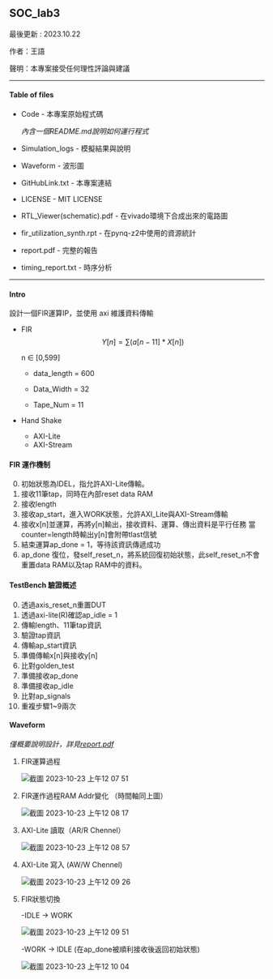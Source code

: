 ## SOC_lab3
最後更新 : 2023.10.22

作者：王語

聲明：本專案接受任何理性評論與建議

---
#### Table of files 
- Code - 本專案原始程式碼
  
  *內含一個README.md說明如何運行程式*
- Simulation_logs - 模擬結果與說明
- Waveform - 波形圖
- GitHubLink.txt - 本專案連結
- LICENSE - MIT LICENSE
- RTL_Viewer(schematic).pdf - 在vivado環境下合成出來的電路圖
- fir_utilization_synth.rpt - 在pynq-z2中使用的資源統計
- report.pdf - 完整的報告
- timing_report.txt - 時序分析

---
#### Intro
設計一個FIR運算IP，並使用 axi 維護資料傳輸
- FIR
  $$Y[n] = \sum{(a[n-11]*X[n])}$$

  n ∈ [0,599]

  - data_length = 600

  - Data_Width = 32

  - Tape_Num = 11

- Hand Shake
    - AXI-Lite
    - AXI-Stream

#### FIR 運作機制
  0. 初始狀態為IDEL，指允許AXI-Lite傳輸。
  1. 接收11筆tap，同時在內部reset data RAM
  2. 接收length
  3. 接收ap_start，進入WORK狀態，允許AXI_Lite與AXI-Stream傳輸
  4. 接收x[n]並運算，再將y[n]輸出，接收資料、運算、傳出資料是平行任務
     當counter=length時輸出y[n]會附帶tlast信號
  5. 結束運算ap_done = 1，等待該資訊傳遞成功
  6. ap_done 復位，發self_reset_n，將系統回復初始狀態，此self_reset_n不會重置data RAM以及tap RAM中的資料。
 
#### TestBench 驗證概述
  0. 透過axis_reset_n重置DUT
  1. 透過axi-lite(R)確認ap_idle = 1
  2. 傳輸length、11筆tap資訊
  3. 驗證tap資訊
  4. 傳輸ap_start資訊
  5. 準備傳輸x[n]與接收y[n]
  6. 比對golden_test
  7. 準備接收ap_done
  8. 準備接收ap_idle
  9. 比對ap_signals
  10. 重複步驟1~9兩次

#### Waveform
*僅概要說明設計，詳見[report.pdf](https://github.com/kevin861222/SOC_lab3/blob/main/report.pdf)*

  1. FIR運算過程
     
     ![截圖 2023-10-23 上午12 07 51](https://github.com/kevin861222/SOC_lab3/assets/79128379/dcb063fd-6e4a-41d1-aaef-68715cab3281)


  2. FIR運作過程RAM Addr變化 （時間軸同上圖）
     
     ![截圖 2023-10-23 上午12 08 17](https://github.com/kevin861222/SOC_lab3/assets/79128379/5083021e-24f3-4f04-b12b-e335e708e424)


  3. AXI-Lite 讀取（AR/R Chennel）
     
     ![截圖 2023-10-23 上午12 08 57](https://github.com/kevin861222/SOC_lab3/assets/79128379/d13cbb07-bf0a-4069-abb7-665edd24421a)

  

  4. AXI-Lite 寫入 (AW/W Chennel)
     
     ![截圖 2023-10-23 上午12 09 26](https://github.com/kevin861222/SOC_lab3/assets/79128379/ac5f9321-90d6-4b38-b3be-1142a50a90b4)

     
  5. FIR狀態切換
      
     -IDLE -> WORK

     ![截圖 2023-10-23 上午12 09 51](https://github.com/kevin861222/SOC_lab3/assets/79128379/e2f80a96-40b8-4667-bc0a-07216435833d)

     -WORK -> IDLE (在ap_done被順利接收後返回初始狀態)

      ![截圖 2023-10-23 上午12 10 04](https://github.com/kevin861222/SOC_lab3/assets/79128379/a80e6b25-e697-45ef-9402-9fb27fd6d54a)



